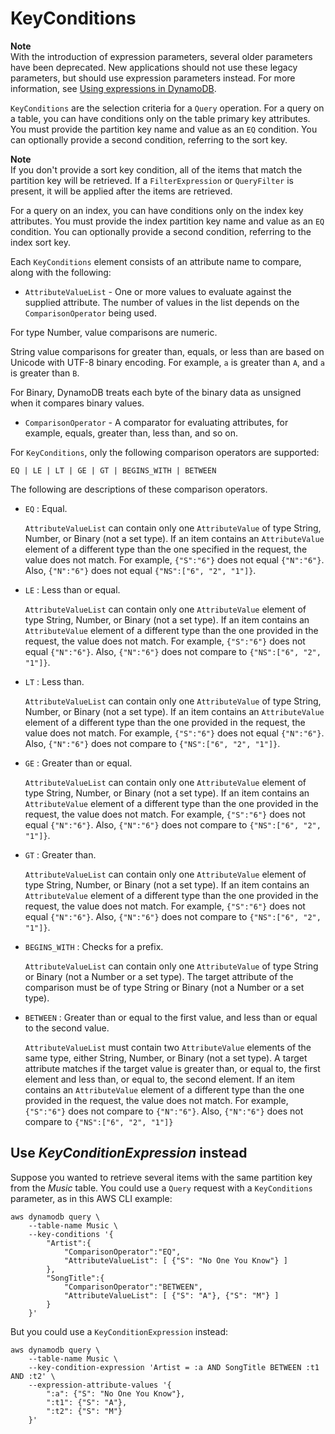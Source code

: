 # KeyConditions<a name="LegacyConditionalParameters.KeyConditions"></a>

**Note**  
With the introduction of expression parameters, several older parameters have been deprecated\. New applications should not use these legacy parameters, but should use expression parameters instead\. For more information, see [Using expressions in DynamoDB](Expressions.md)\.

`KeyConditions` are the selection criteria for a `Query` operation\. For a query on a table, you can have conditions only on the table primary key attributes\. You must provide the partition key name and value as an `EQ` condition\. You can optionally provide a second condition, referring to the sort key\.

**Note**  
If you don't provide a sort key condition, all of the items that match the partition key will be retrieved\. If a `FilterExpression` or `QueryFilter` is present, it will be applied after the items are retrieved\.

For a query on an index, you can have conditions only on the index key attributes\. You must provide the index partition key name and value as an `EQ` condition\. You can optionally provide a second condition, referring to the index sort key\.

Each `KeyConditions` element consists of an attribute name to compare, along with the following:
+  `AttributeValueList` \- One or more values to evaluate against the supplied attribute\. The number of values in the list depends on the `ComparisonOperator` being used\.

  For type Number, value comparisons are numeric\.

  String value comparisons for greater than, equals, or less than are based on Unicode with UTF\-8 binary encoding\. For example, `a` is greater than `A`, and `a` is greater than `B`\.

  For Binary, DynamoDB treats each byte of the binary data as unsigned when it compares binary values\.
+  `ComparisonOperator` \- A comparator for evaluating attributes, for example, equals, greater than, less than, and so on\.

  For `KeyConditions`, only the following comparison operators are supported:

   `EQ | LE | LT | GE | GT | BEGINS_WITH | BETWEEN` 

  The following are descriptions of these comparison operators\.
  +  `EQ` : Equal\. 

     `AttributeValueList` can contain only one `AttributeValue` of type String, Number, or Binary \(not a set type\)\. If an item contains an `AttributeValue` element of a different type than the one specified in the request, the value does not match\. For example, `{"S":"6"}` does not equal `{"N":"6"}`\. Also, `{"N":"6"}` does not equal `{"NS":["6", "2", "1"]}`\.
  +  `LE` : Less than or equal\. 

     `AttributeValueList` can contain only one `AttributeValue` element of type String, Number, or Binary \(not a set type\)\. If an item contains an `AttributeValue` element of a different type than the one provided in the request, the value does not match\. For example, `{"S":"6"}` does not equal `{"N":"6"}`\. Also, `{"N":"6"}` does not compare to `{"NS":["6", "2", "1"]}`\.
  +  `LT` : Less than\. 

     `AttributeValueList` can contain only one `AttributeValue` of type String, Number, or Binary \(not a set type\)\. If an item contains an `AttributeValue` element of a different type than the one provided in the request, the value does not match\. For example, `{"S":"6"}` does not equal `{"N":"6"}`\. Also, `{"N":"6"}` does not compare to `{"NS":["6", "2", "1"]}`\.
  +  `GE` : Greater than or equal\. 

     `AttributeValueList` can contain only one `AttributeValue` element of type String, Number, or Binary \(not a set type\)\. If an item contains an `AttributeValue` element of a different type than the one provided in the request, the value does not match\. For example, `{"S":"6"}` does not equal `{"N":"6"}`\. Also, `{"N":"6"}` does not compare to `{"NS":["6", "2", "1"]}`\.
  +  `GT` : Greater than\. 

     `AttributeValueList` can contain only one `AttributeValue` element of type String, Number, or Binary \(not a set type\)\. If an item contains an `AttributeValue` element of a different type than the one provided in the request, the value does not match\. For example, `{"S":"6"}` does not equal `{"N":"6"}`\. Also, `{"N":"6"}` does not compare to `{"NS":["6", "2", "1"]}`\.
  +  `BEGINS_WITH` : Checks for a prefix\. 

     `AttributeValueList` can contain only one `AttributeValue` of type String or Binary \(not a Number or a set type\)\. The target attribute of the comparison must be of type String or Binary \(not a Number or a set type\)\.
  +  `BETWEEN` : Greater than or equal to the first value, and less than or equal to the second value\. 

     `AttributeValueList` must contain two `AttributeValue` elements of the same type, either String, Number, or Binary \(not a set type\)\. A target attribute matches if the target value is greater than, or equal to, the first element and less than, or equal to, the second element\. If an item contains an `AttributeValue` element of a different type than the one provided in the request, the value does not match\. For example, `{"S":"6"}` does not compare to `{"N":"6"}`\. Also, `{"N":"6"}` does not compare to `{"NS":["6", "2", "1"]}` 

## Use *KeyConditionExpression* instead<a name="w120aac41c23c23c15"></a>

Suppose you wanted to retrieve several items with the same partition key from the *Music* table\. You could use a `Query` request with a `KeyConditions` parameter, as in this AWS CLI example:

```
aws dynamodb query \
    --table-name Music \
    --key-conditions '{
        "Artist":{
            "ComparisonOperator":"EQ",
            "AttributeValueList": [ {"S": "No One You Know"} ]
        },
        "SongTitle":{
            "ComparisonOperator":"BETWEEN",
            "AttributeValueList": [ {"S": "A"}, {"S": "M"} ]
        }
    }'
```

But you could use a `KeyConditionExpression` instead:

```
aws dynamodb query \
    --table-name Music \
    --key-condition-expression 'Artist = :a AND SongTitle BETWEEN :t1 AND :t2' \
    --expression-attribute-values '{
        ":a": {"S": "No One You Know"}, 
        ":t1": {"S": "A"}, 
        ":t2": {"S": "M"}
    }'
```